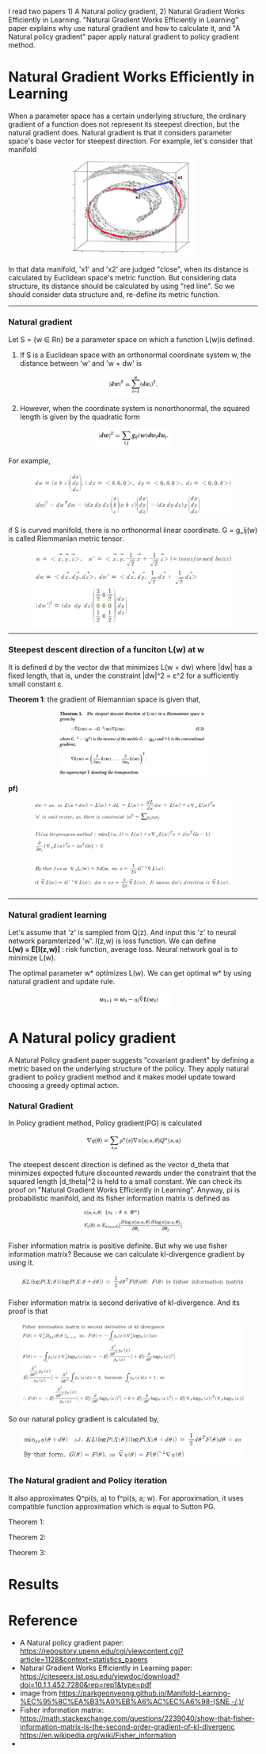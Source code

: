 I read two papers 1) A Natural policy gradient, 2) Natural Gradient Works Efficiently in Learning. "Natural Gradient Works Efficiently in Learning" paper explains why use natural gradient and how to calculate it, and "A Natural policy gradient" paper apply natural gradient to policy gradient method.  

# Natural Gradient Works Efficiently in Learning
When a parameter space has a certain underlying structure, the ordinary gradient of a function does not represent its steepest direction, but the natural gradient does. Natural gradient is that it considers parameter space's base vector for steepest direction. For example, let's consider that manifold 
<p align="center"> <img src="./img/manifold.png" alt="MLE" width="50%" height="50%"/> </p>

In that data manifold, 'x1' and 'x2' are judged "close", when its distance is calculated by Euclidean space's metric function. But considering data structure, its distance should be calculated by using "red line". So we should consider data structure and, re-define its metric function.  

___  
### Natural gradient
Let S = {w ∈ Rn} be a parameter space on which a function L(w)is defined.  
1) If S is a Euclidean space with an orthonormal coordinate system w, the distance between 'w' and 'w + dw' is
<p align="center"> <img src="./img/dis1.png" alt="MLE" width="20%" height="20%"/> </p>  

2) However, when the coordinate system is nonorthonormal, the squared length is given by the quadratic form 
<p align="center"> <img src="./img/dis2.png" alt="MLE" width="30%" height="30%"/> </p> 
For example, 
<p align="center"> <img src="./img/pf2.png" alt="MLE" width="80%" height="80%"/> </p>  

if S is curved manifold, there is no orthonormal linear coordinate. G = g_ij(w) is called Riemmanian metric tensor. 
<p align="center"> <img src="./img/G.png" alt="MLE" width="80%" height="80%"/> </p>  

___  
### Steepest descent direction of a funciton L(w) at w
It is defined d by the vector dw that minimizes L(w + dw) where |dw| has a fixed length, that is, under the constraint |dw|^2 = ε^2 for a sufficiently small constant ε.

**Theorem 1**: the gradient of Riemannian space is given that,
<p align="center"> <img src="./img/Theorem1.png" alt="MLE" width="60%" height="60%"/> </p>  

**pf)**   
<p align="center"> <img src="./img/pf.png" alt="MLE" width="80%" height="80%"/> </p>  

___
### Natural gradient learning  
Let's assume that 'z' is sampled from Q(z). And input this 'z' to neural network paramterized 'w'. I(z,w) is loss function. We can define  
**L(w) = E[I(z,w)]** : risk function, average loss.  Neural network goal is to minimize L(w).  

The optimal parameter w* optimizes L(w). We can get optimal w* by using natural gradient and update rule.   
<p align="center"> <img src="./img/update.png" alt="MLE" width="30%" height="30%"/>  </p>  


# A Natural policy gradient
A Natural Policy gradient paper suggests "covariant gradient" by defining a metric based on the underlying structure of the policy. They apply natural gradient to policy gradient method and it makes model update toward choosing a greedy optimal action.  

### Natural Gradient  
In Policy gradient method, Policy gradient(PG) is calculated 
<p align="center"> <img src="./img/PG.png" alt="MLE" width="40%" height="40%"/>  </p>   

The steepest descent direction is defined as the vector d_theta that minimizes expected future discounted rewards under the constraint that the squared length |d_theta|^2 is held to a small constant. We can check its proof on "Natural Gradient Works Efficiently in Learning". Anyway, pi is probabilistic manifold, and its fisher information matrix is defined as  
<p align="center"> <img src="./img/fisher.png" alt="MLE" width="40%" height="40%"/>  </p>   

Fisher information matrix is positive definite. But why we use fisher information matrix? Because we can calculate kl-divergence gradient by using it.
<p align="center"> <img src="./img/kl-gradient.png" alt="MLE" width="90%" height="90%"/>  </p>   

Fisher information matrix is second derivative of kl-divergence. And its proof is that
<p align="center"> <img src="./img/fisher_proof.png" alt="MLE" width="90%" height="90%"/>  </p>   

So our natural policy gradient is calculated by, 
<p align="center"> <img src="./img/natural_gradient.png" alt="MLE" width="90%" height="90%"/>  </p>  

### The Natural gradient and Policy iteration
It also approximates Q^pi(s, a) to f^pi(s, a; w). For approximation, it uses compatible function approximation which is equal to Sutton PG.  

Theorem 1:

Theorem 2:

Theorem 3:

### 

# Results


# Reference
* A Natural policy gradient paper: https://repository.upenn.edu/cgi/viewcontent.cgi?article=1128&context=statistics_papers  
* Natural Gradient Works Efficiently in Learning paper: https://citeseerx.ist.psu.edu/viewdoc/download?doi=10.1.1.452.7280&rep=rep1&type=pdf  
* image from https://parkgeonyeong.github.io/Manifold-Learning-%EC%95%8C%EA%B3%A0%EB%A6%AC%EC%A6%98-(SNE,-/.)/
* Fisher information matrix:   
  https://math.stackexchange.com/questions/2239040/show-that-fisher-information-matrix-is-the-second-order-gradient-of-kl-divergenc  
  https://en.wikipedia.org/wiki/Fisher_information
* 

